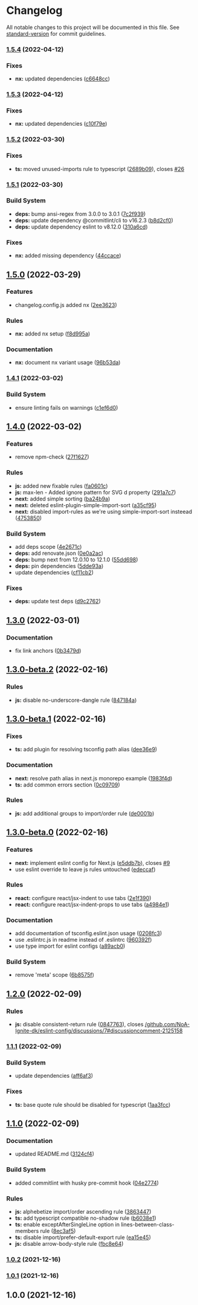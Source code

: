 # Changelog

All notable changes to this project will be documented in this file. See [standard-version](https://github.com/conventional-changelog/standard-version) for commit guidelines.

### [1.5.4](https://github.com/NoA-Ignite-dk/eslint-config/compare/v1.5.3...v1.5.4) (2022-04-12)


### Fixes

* **nx:** updated dependencies ([c6648cc](https://github.com/NoA-Ignite-dk/eslint-config/commit/c6648cc5be19e9bd455ce5bd69cff485d17ec50b))

### [1.5.3](https://github.com/NoA-Ignite-dk/eslint-config/compare/v1.5.2...v1.5.3) (2022-04-12)


### Fixes

* **nx:** updated dependencies ([c10f79e](https://github.com/NoA-Ignite-dk/eslint-config/commit/c10f79ee3b1833ec797d924b3315db042f82dd29))

### [1.5.2](https://github.com/NoA-Ignite-dk/eslint-config/compare/v1.5.1...v1.5.2) (2022-03-30)


### Fixes

* **ts:** moved unused-imports rule to typescript ([2689b09](https://github.com/NoA-Ignite-dk/eslint-config/commit/2689b096c6faa729e4ee87d90958082ab04e1cd9)), closes [#26](https://github.com/NoA-Ignite-dk/eslint-config/issues/26)

### [1.5.1](https://github.com/NoA-Ignite-dk/eslint-config/compare/v1.5.0...v1.5.1) (2022-03-30)


### Build System

* **deps:** bump ansi-regex from 3.0.0 to 3.0.1 ([7c2f939](https://github.com/NoA-Ignite-dk/eslint-config/commit/7c2f9394838baa6f7250a108320dbf5cdc3967cf))
* **deps:** update dependency @commitlint/cli to v16.2.3 ([b8d2cf0](https://github.com/NoA-Ignite-dk/eslint-config/commit/b8d2cf055a417c3887267cf366cedec5dd3cfe28))
* **deps:** update dependency eslint to v8.12.0 ([310a6cd](https://github.com/NoA-Ignite-dk/eslint-config/commit/310a6cd5544bf2428279d371450a127b42a49850))


### Fixes

* **nx:** added missing dependency ([44ccace](https://github.com/NoA-Ignite-dk/eslint-config/commit/44ccace7306d14314ea3190486e84b991444319e))

## [1.5.0](https://github.com/NoA-Ignite-dk/eslint-config/compare/v1.4.1...v1.5.0) (2022-03-29)


### Features

* changelog.config.js added nx ([2ee3623](https://github.com/NoA-Ignite-dk/eslint-config/commit/2ee36231cf3f3acf0aa642f3aa8d212bfd4e671f))


### Rules

* **nx:** added nx setup ([f8d995a](https://github.com/NoA-Ignite-dk/eslint-config/commit/f8d995a24db1f9fb5b2c1df0f868bc54b56325f1))


### Documentation

* **nx:** document nx variant usage ([96b53da](https://github.com/NoA-Ignite-dk/eslint-config/commit/96b53daa3c9e12380f6ad4d272eb9dd0003ab72f))

### [1.4.1](https://github.com/NoA-Ignite-dk/eslint-config/compare/v1.4.0...v1.4.1) (2022-03-02)


### Build System

* ensure linting fails on warnings ([c1ef6d0](https://github.com/NoA-Ignite-dk/eslint-config/commit/c1ef6d0df270c971a6bd14cd588c2dfb3a53d22e))

## [1.4.0](https://github.com/NoA-Ignite-dk/eslint-config/compare/v1.3.0...v1.4.0) (2022-03-02)


### Features

* remove npm-check ([27f1627](https://github.com/NoA-Ignite-dk/eslint-config/commit/27f16272fd15f945be193307881afddbffd37f77))


### Rules

* **js:** added new fixable rules ([fa0601c](https://github.com/NoA-Ignite-dk/eslint-config/commit/fa0601c843c1c216ceff01ebd27863cf6d54757a))
* **js:** max-len - Added ignore pattern for SVG d property ([291a7c7](https://github.com/NoA-Ignite-dk/eslint-config/commit/291a7c723d1f57915d8fee58bcdf62bcd3ad745b))
* **next:** added simple sorting ([ba24b9a](https://github.com/NoA-Ignite-dk/eslint-config/commit/ba24b9a38972d6b1b5577b0cced2c80961ccd131))
* **next:** deleted eslint-plugin-simple-import-sort ([a35cf95](https://github.com/NoA-Ignite-dk/eslint-config/commit/a35cf9551869f967f64d6d22e8c5f52d1731df5f))
* **next:** disabled import-rules as we're using simple-import-sort insteead ([4753850](https://github.com/NoA-Ignite-dk/eslint-config/commit/475385036d6162d43484dbf5e1f5b0e9d37bc2b1))


### Build System

* add deps scope ([4e2671c](https://github.com/NoA-Ignite-dk/eslint-config/commit/4e2671c5abb5343b0e07be6e7f0ebc814b237732))
* **deps:** add renovate.json ([0e0a2ac](https://github.com/NoA-Ignite-dk/eslint-config/commit/0e0a2ac666e55f67fd52af2c0f22b53ff99408bd))
* **deps:** bump next from 12.0.10 to 12.1.0 ([55dd698](https://github.com/NoA-Ignite-dk/eslint-config/commit/55dd698ecc9c2220bd700198f93e92281bfe238d))
* **deps:** pin dependencies ([5dde93a](https://github.com/NoA-Ignite-dk/eslint-config/commit/5dde93ac05c09bbad472524c0ec9491e9a513979))
* update dependencies ([cf11cb2](https://github.com/NoA-Ignite-dk/eslint-config/commit/cf11cb2fac9d24ece4bd6838b275dc4ef3db4ddc))


### Fixes

* **deps:** update test deps ([d9c2762](https://github.com/NoA-Ignite-dk/eslint-config/commit/d9c276267671f322e88931b7cfdb477f255d5298))

## [1.3.0](https://github.com/NoA-Ignite-dk/eslint-config/compare/v1.3.0-beta.2...v1.3.0) (2022-03-01)


### Documentation

* fix link anchors ([0b3479d](https://github.com/NoA-Ignite-dk/eslint-config/commit/0b3479d5d811ff71d85fbf9d0984b9f087714874))

## [1.3.0-beta.2](https://github.com/NoA-Ignite-dk/eslint-config/compare/v1.3.0-beta.1...v1.3.0-beta.2) (2022-02-16)


### Rules

* **js:** disable no-underscore-dangle rule ([847184a](https://github.com/NoA-Ignite-dk/eslint-config/commit/847184af90b53b33b0ec811ed4765cc49991e2e7))

## [1.3.0-beta.1](https://github.com/NoA-Ignite-dk/eslint-config/compare/v1.3.0-beta.0...v1.3.0-beta.1) (2022-02-16)


### Fixes

* **ts:** add plugin for resolving tsconfig path alias ([dee36e9](https://github.com/NoA-Ignite-dk/eslint-config/commit/dee36e9f9fffbb0b1d6663c9c8b1489a1b52288a))


### Documentation

* **next:** resolve path alias in next.js monorepo example ([1983f4d](https://github.com/NoA-Ignite-dk/eslint-config/commit/1983f4d77e8ecdd0f5abda61eb7843d51c3a6466))
* **ts:** add common errors section ([0c09709](https://github.com/NoA-Ignite-dk/eslint-config/commit/0c09709e241b70621479748391ccacf4f47cfc25))


### Rules

* **js:** add additional groups to import/order rule ([de0001b](https://github.com/NoA-Ignite-dk/eslint-config/commit/de0001bd87343613ebe6f5b996406eedc48ff751))

## [1.3.0-beta.0](https://github.com/NoA-Ignite-dk/eslint-config/compare/v1.2.0...v1.3.0-beta.0) (2022-02-16)


### Features

* **next:** implement eslint config for Next.js ([e5ddb7b](https://github.com/NoA-Ignite-dk/eslint-config/commit/e5ddb7b57479b288a75b1ac693e281b5d0646609)), closes [#9](https://github.com/NoA-Ignite-dk/eslint-config/issues/9)
* use eslint override to leave js rules untouched ([edeccaf](https://github.com/NoA-Ignite-dk/eslint-config/commit/edeccaf48831879caf2bace5ffd8ba83c0df4b32))


### Rules

* **react:** configure react/jsx-indent to use tabs ([2e1f390](https://github.com/NoA-Ignite-dk/eslint-config/commit/2e1f3905fe3ac8aeebbc472d6230ff1c9f4faa75))
* **react:** configure react/jsx-indent-props to use tabs ([a4984e1](https://github.com/NoA-Ignite-dk/eslint-config/commit/a4984e135166895b5aa1b5399eb31e02854186c7))


### Documentation

* add documentation of tsconfig.eslint.json usage ([0208fc3](https://github.com/NoA-Ignite-dk/eslint-config/commit/0208fc3880d9a89d207c050afba6c491bd001c16))
* use .eslintrc.js in readme instead of .eslintrc ([960392f](https://github.com/NoA-Ignite-dk/eslint-config/commit/960392faef47681aaf975d3ac59fb3b30f953a18))
* use type import for eslint configs ([a89acb0](https://github.com/NoA-Ignite-dk/eslint-config/commit/a89acb0507403b0b3cc8c1dd4f6bd0587563e028))


### Build System

* remove 'meta' scope ([6b8575f](https://github.com/NoA-Ignite-dk/eslint-config/commit/6b8575ffb5ec03d23b451a9c01b09d51c9baedf8))

## [1.2.0](https://github.com/NoA-Ignite-dk/eslint-config/compare/v1.1.1...v1.2.0) (2022-02-09)


### Rules

* **js:** disable consistent-return rule ([0847763](https://github.com/NoA-Ignite-dk/eslint-config/commit/08477634c3ec8a4e8a4edb109a2d02f524771a83)), closes [/github.com/NoA-Ignite-dk/eslint-config/discussions/7#discussioncomment-2125158](https://github.com/NoA-Ignite-dk//github.com/NoA-Ignite-dk/eslint-config/discussions/7/issues/discussioncomment-2125158)

### [1.1.1](https://github.com/NoA-Ignite-dk/eslint-config/compare/v1.1.0...v1.1.1) (2022-02-09)


### Build System

* update dependencies ([aff6af3](https://github.com/NoA-Ignite-dk/eslint-config/commit/aff6af3b115fa124f21ac6aacb4cb97ae972afec))


### Fixes

* **ts:** base quote rule should be disabled for typescript ([1aa3fcc](https://github.com/NoA-Ignite-dk/eslint-config/commit/1aa3fcceb11324b1b5b6decc9b8c0996291d9cfd))

## [1.1.0](https://github.com/NoA-Ignite-dk/eslint-config/compare/v1.0.2...v1.1.0) (2022-02-09)


### Documentation

* updated README.md ([3124cf4](https://github.com/NoA-Ignite-dk/eslint-config/commit/3124cf44a825bec9d574de39d06729d3fe4ebda5))


### Build System

* added commitlint with husky pre-commit hook ([04e2774](https://github.com/NoA-Ignite-dk/eslint-config/commit/04e2774fee873b1d8d8635e28db4d7a99239e6c9))


### Rules

* **js:** alphebetize import/order ascending rule ([3863447](https://github.com/NoA-Ignite-dk/eslint-config/commit/3863447a25ab34215e9fc6af0b3e50a2a03cc552))
* **ts:** add typescript compatible no-shadow rule ([b6038e1](https://github.com/NoA-Ignite-dk/eslint-config/commit/b6038e15cfc4bd3cb1ac50b000e71d51fec75b91))
* **ts:** enable exceptAfterSingleLine option in lines-between-class-members rule ([8ec3af5](https://github.com/NoA-Ignite-dk/eslint-config/commit/8ec3af552fbafeb1add57efdcae1e5b38f468331))
* **ts:** disable import/prefer-default-export rule ([ea15e45](https://github.com/NoA-Ignite-dk/eslint-config/commit/ea15e45c487022a42ee33e36f0ad86114ab709fb))
* **js:** disable arrow-body-style rule ([fbc8e64](https://github.com/NoA-Ignite-dk/eslint-config/commit/fbc8e64bc5340923da987ae451d61af0226774d1))

### [1.0.2](https://github.com/NoA-Ignite-dk/eslint-config/compare/v1.0.1...v1.0.2) (2021-12-16)

### [1.0.1](https://github.com/noaignite/eslint-config/compare/v1.0.0...v1.0.1) (2021-12-16)

## 1.0.0 (2021-12-16)
